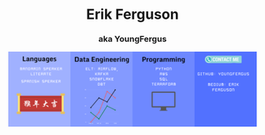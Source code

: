 <h1 align="center">Erik Ferguson</h1>
<h3 align="center"> aka YoungFergus</h3>

![Banner](https://raw.githubusercontent.com/YoungFergus/YoungFergus/main/EF_Banner.png)


<!--
**YoungFergus/YoungFergus** is a ✨ _special_ ✨ repository because its `README.md` (this file) appears on your GitHub profile.

Here are some ideas to get you started:

- 🔭 I’m currently working on ...
- 🌱 I’m currently learning ...
- 👯 I’m looking to collaborate on ...
- 🤔 I’m looking for help with ...
- 💬 Ask me about ...
- 📫 How to reach me: ...
- 😄 Pronouns: ...
- ⚡ Fun fact: ...
-->
